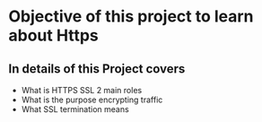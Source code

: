 # Objective of this project to learn about Https
## In details of this Project covers
* What is HTTPS SSL 2 main roles
* What is the purpose encrypting traffic
* What SSL termination means
